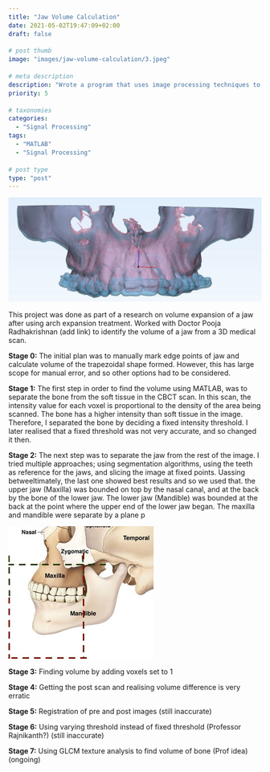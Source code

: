 ```yaml
---
title: "Jaw Volume Calculation"
date: 2021-05-02T19:47:09+02:00
draft: false

# post thumb
image: "images/jaw-volume-calculation/3.jpeg"

# meta description
description: "Wrote a program that uses image processing techniques to identify the volume of a human jaw from a 3D medical scan"
priority: 5

# taxonomies
categories: 
  - "Signal Processing"
tags:
  - "MATLAB"
  - "Signal Processing"
  
# post type
type: "post"
---
```

![image](../../images/jaw-volume-calculation/3.jpeg)

This project was done as part of a research on volume expansion of a jaw after using arch expansion treatment. Worked with Doctor Pooja Radhakrishnan (add link) to identify the volume of a jaw from a 3D medical scan.

**Stage 0:** 
The initial plan was to manually mark edge points of jaw and calculate volume of the trapezoidal shape formed. However, this has large scope for manual error, and so other options had to be considered.

**Stage 1:** The first step in order to find the volume using MATLAB, was to separate the bone from the soft tissue in the CBCT scan. In this scan, the intensity value for each voxel is proportional to the density of the area being scanned. The bone has a higher intensity than soft tissue in the image. Therefore, I separated the bone by deciding a fixed intensity threshold. I later realised that a fixed threshold was not very accurate, and so changed it then.

**Stage 2:** The next step was to separate the jaw from the rest of the image. I tried multiple approaches; using segmentation algorithms, using the teeth as reference for the jaws, and slicing the image at fixed points. Uassing betweeltimately, the last one showed best results and so we used that. the upper jaw (Maxilla) was bounded on top by the nasal canal, and at the back by the bone of the lower jaw. The lower jaw (Mandible) was bounded at the back at the point where the upper end of the lower jaw began. The maxilla and mandible were separate by a plane p 

![image](../../images/jaw-volume-calculation/bone.jpeg)

**Stage 3:** Finding volume by adding voxels set to 1 

**Stage 4:** Getting the post scan and realising volume difference is very erratic

**Stage 5:** Registration of pre and post images (still inaccurate)

**Stage 6:** Using varying threshold instead of fixed threshold (Professor Rajnikanth?) (still inaccurate)

**Stage 7:** Using GLCM texture analysis to find volume of bone (Prof idea) (ongoing)











